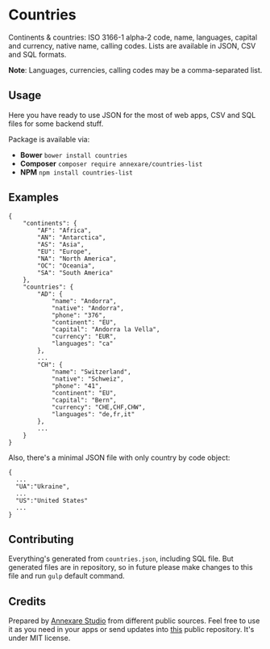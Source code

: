 # Countries

Continents & countries: ISO 3166-1 alpha-2 code, name, languages, capital and currency, native name, calling codes.
Lists are available in JSON, CSV and SQL formats.

**Note**: Languages, currencies, calling codes may be a comma-separated list.

## Usage

Here you have ready to use JSON for the most of web apps, CSV and SQL files for some backend stuff.

Package is available via:

* **Bower** `bower install countries`
* **Composer** `composer require annexare/countries-list`
* **NPM** `npm install countries-list`

## Examples

```
{
    "continents": {
        "AF": "Africa",
        "AN": "Antarctica",
        "AS": "Asia",
        "EU": "Europe",
        "NA": "North America",
        "OC": "Oceania",
        "SA": "South America"
    },
    "countries": {
        "AD": {
            "name": "Andorra",
            "native": "Andorra",
            "phone": "376",
            "continent": "EU",
            "capital": "Andorra la Vella",
            "currency": "EUR",
            "languages": "ca"
        },
        ...
        "CH": {
            "name": "Switzerland",
            "native": "Schweiz",
            "phone": "41",
            "continent": "EU",
            "capital": "Bern",
            "currency": "CHE,CHF,CHW",
            "languages": "de,fr,it"
        },
        ...
    }
}
```

Also, there's a minimal JSON file with only country by code object:

```
{
  ...
  "UA":"Ukraine",
  ...
  "US":"United States"
  ...
}
```

## Contributing

Everything's generated from `countries.json`, including SQL file.
But generated files are in repository, so in future please make changes to this file and
run `gulp` default command.

## Credits

Prepared by [Annexare Studio](https://annexare.com/) from different public sources. Feel free to use it as you need in your apps or send updates into [this](https://github.com/annexare/Countries) public repository. It's under MIT license.
